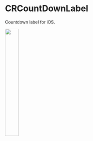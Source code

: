 # CRCountDownLabel

Countdown label for iOS.

<img src="https://raw.githubusercontent.com/croath/CRCountDownLabel/master/doc/output.gif" width="30%" style="max-width:100%;">